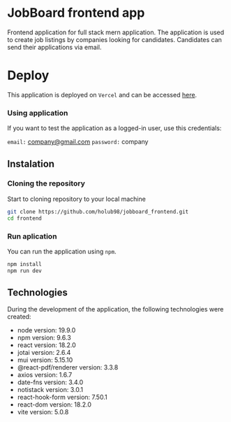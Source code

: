 <h1>JobBoard frontend app</h1>

Frontend application for full stack mern application. The application is used to create job listings by companies looking for candidates. Candidates can send their applications via email.

<h1>Deploy</h1>

This application is deployed on `Vercel` and can be accessed [here](https://jobboard-gabrielh.vercel.app/).

<h3>Using application</h3>

If you want to test the application as a logged-in user, use this credentials:

`email:` company@gmail.com
`password:` company

<h2>Instalation</h2>

<h3>Cloning the repository</h3>

Start to cloning repository to your local machine

```bash
git clone https://github.com/holub98/jobboard_frontend.git
cd frontend
```

<h3>Run aplication</h3>

You can run the application using `npm`.

```bash
npm install
npm run dev
```

<h2>Technologies</h2>

During the development of the application, the following technologies were created:

<ul>
<li>node version: 19.9.0</li>
<li>npm version: 9.6.3</li>
<li>react version: 18.2.0</li>
<li>jotai version: 2.6.4</li>
<li>mui version: 5.15.10</li>
<li>@react-pdf/renderer version: 3.3.8</li>
<li>axios version: 1.6.7</li>
<li>date-fns version: 3.4.0</li>
<li>notistack version: 3.0.1</li>
<li>react-hook-form version: 7.50.1</li>
<li>react-dom version: 18.2.0</li>
<li>vite version: 5.0.8</li>
</ul>
